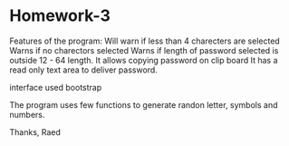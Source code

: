 # Homework-3
Features of the program:
  Will warn if less than 4 charecters are selected
  Warns if no charectors selected
  Warns if length of password selected is outside 12 - 64 length.
  It allows copying password on clip board
  It has a read only text area to deliver password.

 interface used bootstrap
 
 The program uses few functions to generate randon letter, symbols and numbers.
 
 Thanks,
 Raed
